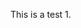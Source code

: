 This is a test 1.

<script>

var tiago="sefnsaf nn";  
var mytest={en : "this is english", pt : "isto é português"};

//document.write(mytest[en]);
document.write(mytest[pt]);

document.write(tiago);

document.write(1+2);

</script>
